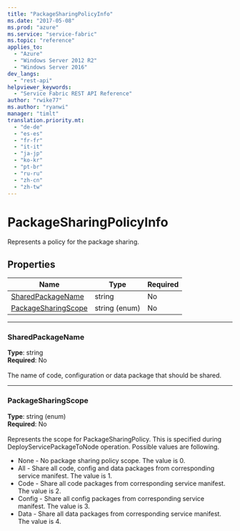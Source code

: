 ```yaml
---
title: "PackageSharingPolicyInfo"
ms.date: "2017-05-08"
ms.prod: "azure"
ms.service: "service-fabric"
ms.topic: "reference"
applies_to: 
  - "Azure"
  - "Windows Server 2012 R2"
  - "Windows Server 2016"
dev_langs: 
  - "rest-api"
helpviewer_keywords: 
  - "Service Fabric REST API Reference"
author: "rwike77"
ms.author: "ryanwi"
manager: "timlt"
translation.priority.mt: 
  - "de-de"
  - "es-es"
  - "fr-fr"
  - "it-it"
  - "ja-jp"
  - "ko-kr"
  - "pt-br"
  - "ru-ru"
  - "zh-cn"
  - "zh-tw"
---
```

# PackageSharingPolicyInfo

Represents a policy for the package sharing.

## Properties
| Name | Type | Required |
| --- | --- | --- |
| [SharedPackageName](#sharedpackagename) | string | No |
| [PackageSharingScope](#packagesharingscope) | string (enum) | No |

____
### SharedPackageName
__Type__: string <br/>
__Required__: No<br/>
<br/>
The name of code, configuration or data package that should be shared.

____
### PackageSharingScope
__Type__: string (enum) <br/>
__Required__: No<br/>
<br/>
Represents the scope for PackageSharingPolicy. This is specified during DeployServicePackageToNode operation. Possible values are following.

  - None - No package sharing policy scope. The value is 0.
  - All - Share all code, config and data packages from corresponding service manifest. The value is 1.
  - Code - Share all code packages from corresponding service manifest. The value is 2.
  - Config - Share all config packages from corresponding service manifest. The value is 3.
  - Data - Share all data packages from corresponding service manifest. The value is 4.

